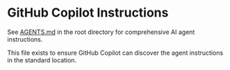 # GitHub Copilot Instructions

See [AGENTS.md](../AGENTS.md) in the root directory for comprehensive AI agent instructions.

This file exists to ensure GitHub Copilot can discover the agent instructions in the standard location.

